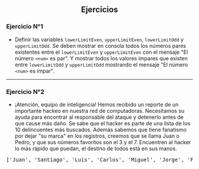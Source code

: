 ## <center>Ejercicios</center>

### Ejercicio N°1

 - Definir las variables `lowerLimitEven`, `upperLimitEven`, `lowerLimitOdd` y `upperLimitOdd`. Se deben mostrar en consola todos los números pares existentes entre el `lowerLimitEven` y `upperLimitEven` con el mensaje "El número `<num>` es par". Y mostrar todos los valores impares que existen entre `lowerLimitOdd` y `upperLimitOdd` mostrando el mensaje "El número `<num>` es impar".

___

### Ejercicio N°2

- ¡Atención, equipo de inteligencia! Hemos recibido un reporte de un importante hackeo en nuestra red de computadoras. Necesitamos su ayuda para encontrar al responsable del ataque y detenerlo antes de que cause más daño. Se sabe que el hacker es parte de una lista de los 10 delincuentes más buscados. Además sabemos que tiene fanatismo por dejar "su marca" en los registros, creemos que se llama Juan o Pedro, y que sus números favoritos son el 3 y el 7. Encuentren al hacker lo más rápido que puedan, el destino de todos está en sus manos.

<pre>['Juan', 'Santiago', 'Luis', 'Carlos', 'Miguel', 'Jorge', 'Fernando', 'Pedro', 'Andrés', 'Daniel']</pre>